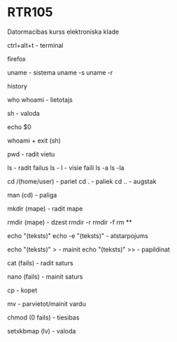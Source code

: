 # RTR105
Datormacibas kurss elektroniska klade

ctrl+alt+t - terminal

firefox

uname - sistema uname -s uname -r 

history 

who whoami - lietotajs

sh - valoda

echo $0

whoami + exit (sh)

pwd - radit vietu

ls - radit failus ls - l - visie faili ls -a ls -la

cd /(home/user) - pariet cd . - paliek cd .. - augstak

man (cd) - paliga

mkdir (mape) - radit mape

rmdir (mape) - dzest rmdir -r rmdir -f rm **

echo "(teksts)" echo -e "(teksts)" - atstarpojums

echo "(teksts)" > - mainit echo "(teksts)" >> - papildinat

cat (fails) - radit saturs

nano (fails) - mainit saturs

cp - kopet

mv - parvietot/mainit vardu

chmod (0 fails) - tiesibas

setxkbmap (lv) - valoda
